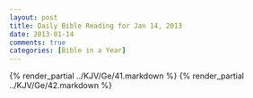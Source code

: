 ```yaml
---
layout: post
title: Daily Bible Reading for Jan 14, 2013
date: 2013-01-14
comments: true
categories: [Bible in a Year]
---
```

{% render_partial ../KJV/Ge/41.markdown %}
{% render_partial ../KJV/Ge/42.markdown %}
